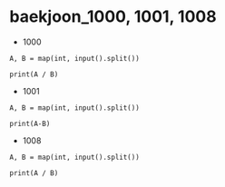 # baekjoon_1000, 1001, 1008



* 1000

```
A, B = map(int, input().split())

print(A / B)
```

* 1001

```
A, B = map(int, input().split())

print(A-B)
```

* 1008

```
A, B = map(int, input().split())

print(A / B)
```

